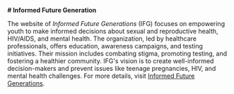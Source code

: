 **# Informed Future Generation**

The website of *Informed Future Generations* (IFG) focuses on empowering youth to make informed decisions about sexual and reproductive health, HIV/AIDS, and mental health. The organization, led by healthcare professionals, offers education, awareness campaigns, and testing initiatives. Their mission includes combating stigma, promoting testing, and fostering a healthier community. IFG's vision is to create well-informed decision-makers and prevent issues like teenage pregnancies, HIV, and mental health challenges. For more details, visit [Informed Future Generations](https://ifg.org.rw).
